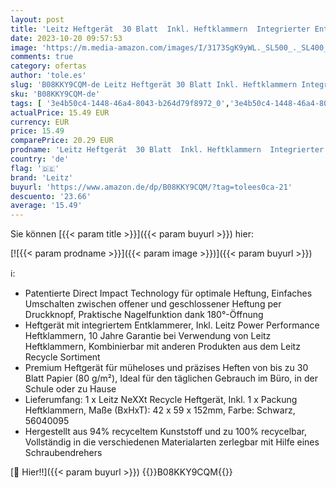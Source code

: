 ```yaml
---
layout: post
title: 'Leitz Heftgerät  30 Blatt  Inkl. Heftklammern  Integrierter Entklammerer  100% recyclebar  Umweltfreundlich  Schwarz  Nexxt Recycle-Serie  56040095'
date: 2023-10-20 09:57:53
image: 'https://m.media-amazon.com/images/I/3173SgK9yWL._SL500_._SL400_.jpg'
comments: true
category: ofertas
author: 'tole.es'
slug: 'B08KKY9CQM-de Leitz Heftgerät 30 Blatt Inkl. Heftklammern Integrierter...'
sku: 'B08KKY9CQM-de'
tags: [ '3e4b50c4-1448-46a4-8043-b264d79f8972_0','3e4b50c4-1448-46a4-8043-b264d79f8972_1101','Arborist Merchandising Root','Bürobedarf & Schreibwaren','Büromaterial','Desk and Computer Accessories','Hefter','Hefter & Locher','Self Service','Special Features Stores','leitz','🇩🇪', ]
actualPrice: 15.49 EUR
currency: EUR
price: 15.49
comparePrice: 20.29 EUR
prodname: 'Leitz Heftgerät  30 Blatt  Inkl. Heftklammern  Integrierter Entklammerer  100% recyclebar  Umweltfreundlich  Schwarz  Nexxt Recycle-Serie  56040095'
country: 'de'
flag: '🇩🇪'
brand: 'Leitz'
buyurl: 'https://www.amazon.de/dp/B08KKY9CQM/?tag=tolees0ca-21'
descuento: '23.66'
average: '15.49'
---
```


Sie können [{{< param title >}}]({{< param buyurl >}}) hier:

[![{{< param prodname >}}]({{< param image >}})]({{< param buyurl >}})

ℹ️:

- Patentierte Direct Impact Technology für optimale Heftung, Einfaches Umschalten zwischen offener und geschlossener Heftung per Druckknopf, Praktische Nagelfunktion dank 180°-Öffnung
- Heftgerät mit integriertem Entklammerer, Inkl. Leitz Power Performance Heftklammern, 10 Jahre Garantie bei Verwendung von Leitz Heftklammern, Kombinierbar mit anderen Produkten aus dem Leitz Recycle Sortiment
- Premium Heftgerät für müheloses und präzises Heften von bis zu 30 Blatt Papier (80 g/m²), Ideal für den täglichen Gebrauch im Büro, in der Schule oder zu Hause
- Lieferumfang: 1 x Leitz NeXXt Recycle Heftgerät, Inkl. 1 x Packung Heftklammern, Maße (BxHxT): 42 x 59 x 152mm, Farbe: Schwarz, 56040095
- Hergestellt aus 94% recyceltem Kunststoff und zu 100% recycelbar, Vollständig in die verschiedenen Materialarten zerlegbar mit Hilfe eines Schraubendrehers

[🛒 Hier!!]({{< param buyurl >}})
{{<world>}}B08KKY9CQM{{</world>}}

